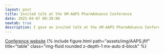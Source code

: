```yaml
---
layout: post
title: Invited talk at the UM-AAPS PharmAdvance Conference
date: 2025-04-07 00:39:00
newtab: true
description: I gave an invited talk at the UM-AAPS PharmAdvance Conference about my recent thesis research project focused on drug nanoparticles.
---
```

[Conference website](https://olemiss.edu/pharmaceutics/pharmadvance/)
{% include figure.html path="assets/img/AAPS.jfif" title="table" class="img-fluid rounded z-depth-1 mx-auto d-block" %}

